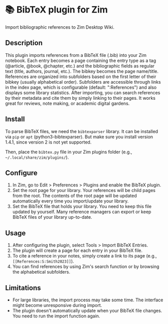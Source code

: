 # :books: BibTeX plugin for Zim

Import bibliographic references to Zim Desktop Wiki.

## Description

This plugin imports references from a BibTeX file (.bib) into your Zim notebook. 
Each entry becomes a page containing the entry type as a tag (@article, @book, @chapter, etc.) and the bibliographic fields as regular text (title, authors, journal, etc.).
The bibkey becomes the page name/title.
References are organized into subfolders based on the first letter of their bibkey (usually alphabetical order).
Subfolders are accessible through links in the index page, which is configurable (default: ":References") and also displays some library statistics.
After importing, you can search references by their metadata and cite them by simply linking to their pages.
It works great for reviews, note making, or academic digital gardens.

## Install

To parse BibTeX files, we need the `bibtexparser` library.
It can be installed via `pip` or `apt` (python3-bibtexparser).
But make sure you install version 1.4.1, since version 2 is not yet supported.

Then, place the `bibtex.py` file in your Zim plugins folder (e.g., `~/.local/share/zim/plugins/`).

## Configure
1. In Zim, go to Edit > Preferences > Plugins and enable the BibTeX plugin.
2. Set the root page for your library. Your references will be child pages from the root. The contents of the root page will be updated automatically every time you import/update your library.
3. Set the BibTeX file that holds your library. You need to keep this file updated by yourself. Many reference managers can export or keep BibTeX files of your library up-to-date.

## Usage
1. After configuring the plugin, select Tools > Import BibTeX Entries.
2. The plugin will create a page for each entry in your BibTeX file.
3. To cite a reference in your notes, simply create a link to its page (e.g., `[[References:S:Smith2023]]`).
4. You can find references by using Zim's search function or by browsing the alphabetical subfolders.

## Limitations
- For large libraries, the import process may take some time. The interface might become unresponsive during import.
- The plugin doesn't automatically update when your BibTeX file changes. You need to run the import function again.

